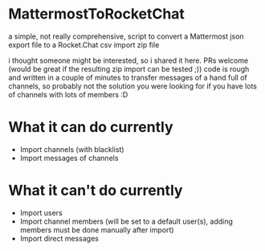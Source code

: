 # MattermostToRocketChat
a simple, not really comprehensive, script to convert a Mattermost json export file to a Rocket.Chat csv import zip file

i thought someone might be interested, so i shared it here. PRs welcome (would be great if the resulting zip import can be tested ;))
code is rough and written in a couple of minutes to transfer messages of a hand full of channels, so probably not the solution you were looking for if you have lots of channels with lots of members :D

# What it can do currently
- Import channels (with blacklist)
- Import messages of channels

# What it can't do currently
- Import users
- Import channel members (will be set to a default user(s), adding members must be done manually after import)
- Import direct messages
